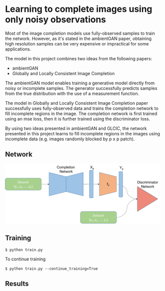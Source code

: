 # Learning to complete images using only noisy observations  

Most of the image completion models use fully-observed samples to train the network. However, as it's stated in the ambientGAN paper, obtaining high resolution samples can be very expensive or impractical for some applications.  

The model in this project combines two ideas from the following papers:  
* ambientGAN  
* Globally and Locally Consistent Image Completion  

The ambientGAN model enables training a generative model directly from noisy or incomplete samples. The generator successfully predicts samples from the true distribution with the use of a measurement function. 

The model in Globally and Locally Consistent Image Completion paper successfully uses fully-observed data and trains the completion network to fill incomplete regions in the image. The completion network is first trained using an mse loss, then it is further trained using the discriminator loss.  

By using two ideas presented in ambientGAN and GLCIC, the network presented in this project learns to fill incomplete regions in the images using incomplete data (e.g. images randomly blocked by p x p patch). 


## Network
![Alt text](images/network.png?raw=true "network")  


## Training  
```
$ python train.py 
```

To continue training  
```
$ python train.py --continue_training=True
```


## Results  


